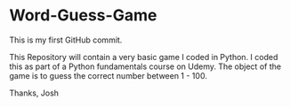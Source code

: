 # Word-Guess-Game

This is my first GitHub commit. 

This Repository will contain a very basic game I coded in Python. I coded this as part of a Python fundamentals course on Udemy. The object of the game is to guess the correct number between 1 - 100. 

Thanks, 
Josh
